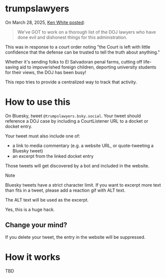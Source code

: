 # trumpslawyers

On March 28, 2025, [Ken White posted](https://bsky.app/profile/kenwhite.bsky.social/post/3lli66hovfk2r):

> We've GOT to work on a thorough list of the DOJ lawyers who have done evil and dishonest things for this administration.

This was in response to a court order noting "the Court is left with little confidence that the defense can be trusted to tell the truth about anything."

Whether it's sending folks to El Salvadoran penal farms, cutting off life-saving aid to impoverished
foreign children, deporting university students for their views, the DOJ has been busy!

This repo tries to provide a centralized way to track that activity.

# How to use this

On Bluesky, tweet `@trumpslawyers.bsky.social`. Your tweet should reference a DOJ case by including a CourtListener URL to a docket or docket entry.

Your tweet must also include one of:

- a link to media commentary (e.g. a website URL, or quote-tweeting a Bluesky tweet)
- an excerpt from the linked docket entry

Those tweets will get discovered by a bot and included in the website.

> [!NOTE]
> 
> Bluesky tweets have a strict character limit. If you want to excerpt more
> text than fits in a tweet, please add a reaction gif with ALT text.
>
> The ALT text will be used as the excerpt.
>
> Yes, this is a huge hack.

## Change your mind?

If you delete your tweet, the entry in the website will be suppressed.

# How it works

TBD

